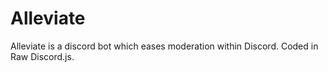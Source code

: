 # Alleviate
Alleviate is a discord bot which eases moderation within Discord. Coded in Raw Discord.js.
